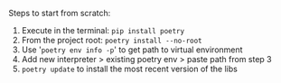 Steps to start from scratch:
1. Execute in the terminal: `pip install poetry`
2. From the project root: `poetry install --no-root`
3. Use '`poetry env info -p`' to get path to virtual environment
4. Add new interpreter > existing poetry env > paste path from step 3
5. `poetry update` to install the most recent version of the libs
